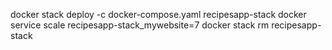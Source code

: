 docker stack deploy -c docker-compose.yaml  recipesapp-stack
docker service scale recipesapp-stack_mywebsite=7
docker stack rm recipesapp-stack